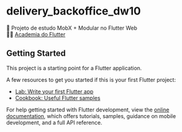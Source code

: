 # delivery_backoffice_dw10

📖 Projeto de estudo MobX + Modular no Flutter Web
</br>
👩‍🏫 [Academia do Flutter](https://academiadoflutter.com.br/)

## Getting Started

This project is a starting point for a Flutter application.

A few resources to get you started if this is your first Flutter project:

- [Lab: Write your first Flutter app](https://docs.flutter.dev/get-started/codelab)
- [Cookbook: Useful Flutter samples](https://docs.flutter.dev/cookbook)

For help getting started with Flutter development, view the
[online documentation](https://docs.flutter.dev/), which offers tutorials,
samples, guidance on mobile development, and a full API reference.
